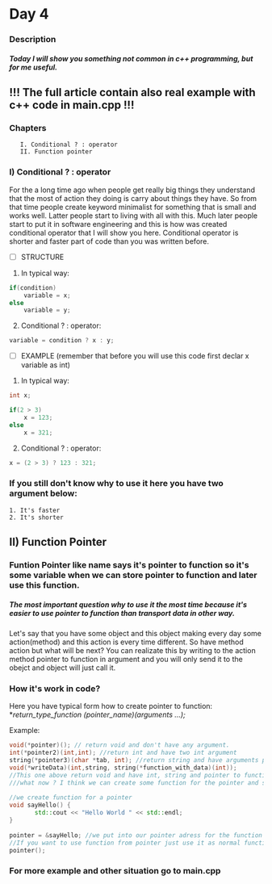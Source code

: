 # Day 4
### Description
##### Today I will show you something not common in c++ programming, but for me useful.
## !!! The full article contain also real example with c++ code in main.cpp !!!

### Chapters
       I. Conditional ? : operator
       II. Function pointer
### I) Conditional ? : operator
For the a long time ago when people get really big things they understand that the most of action they doing is carry about things they have.
So from that time people create keyword minimalist for something that is small and works well. Latter people start to living with all with this.
Much later people start to put it in software engineering and this is how was created conditional operator that I will show you here.
Conditional operator is shorter and faster part of code than you was written before.
      
- [ ] STRUCTURE
1. In typical way:
```cpp
if(condition)
	variable = x;
else
    variable = y;
```
2. Conditional ? : operator:
```cpp
variable = condition ? x : y;
```
- [ ] EXAMPLE (remember that before you will use this code first declar x variable as int)
1. In typical way:
```cpp
int x;

if(2 > 3)
	x = 123;
else
	x = 321;
```
2. Conditional ? : operator:
```cpp
x = (2 > 3) ? 123 : 321;
```
### If you still don't know why to use it here you have two argument below:
	1. It's faster
	2. It's shorter

## II) Function Pointer
### Funtion Pointer like name says it's pointer to function so it's some variable when we can store pointer to function and later use this function.
##### The most important question why to use it the most time because it's easier to use pointer to function than transport data in other way.
Let's say that you have some object and this object making every day some action(method) and this action is every time different.
So have method action but what will be next? You can realizate this by writing to the action method pointer to function in argument and you
will only send it to the obejct and object will just call it.
### How it's work in code?
      
Here you have typical form how to create pointer to function:
       **return_type_function (*pointer_name)(arguments ...);**
      
Example:
```cpp
void(*pointer)(); // return void and don't have any argument.
int(*pointer2)(int,int); //return int and have two int argument
string(*pointer3)(char *tab, int); //return string and have arguments pointer to char and int
void(*writeData)(int,string, string(*function_with_data)(int));
//This one above return void and have int, string and pointer to function argument.
///what now ? I think we can create some function for the pointer and send it.
             
//we create function for a pointer
void sayHello() {
       std::cout << "Hello World " << std::endl;
}
             
pointer = &sayHello; //we put into our pointer adress for the function
//If you want to use function from pointer just use it as normal function.
pointer();
```            
                      
                      
                      
### For more example and other situation go to main.cpp